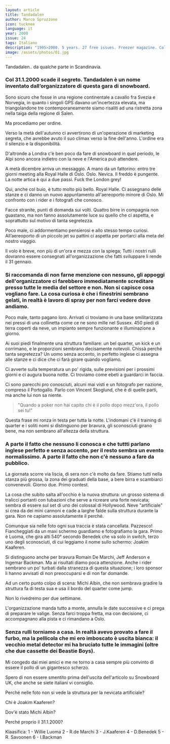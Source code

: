 ```yaml
---
layout: article
title: Tandadalen
author: Marco Spruzzone
icon: tucknee
language: it
year: 2000
issue: 24
tags: Italiano
description: "1995>2000. 5 years. 27 free issues. Freezer magazine. Col 31.1.2000 scade il segreto. Tandadalen è un nome inventato dall’organizzatore di questa gara di snowboard. Sono sicuro che fosse in una regione continentale a cavallo fra Svezia e Norvegia,"
image: /assets/photos/01.jpg
---
```


Tandadalen.. da qualche parte in Scandinavia.

### Col 31.1.2000 scade il segreto. Tandadalen è un nome inventato dall’organizzatore di questa gara di snowboard.

Sono sicuro che fosse in una regione continentale a cavallo fra Svezia e Norvegia, in quanto i singoli GPS davano un'incertezza elevata, ma triangolandone tre contemporaneamente siamo risaliti ad una ristretta zona nella taiga della regione di Salen.

Ma procediamo per ordine.

Verso la metà dell'autunno ci avvertirono di un'operazione di marketing segreta, che avrebbe avuto il suo climax verso la fine dell'anno. L'ordine era il silenzio e la disponibilità.

D'altronde a Londra c'è ben poco da fare di snowboard in quel periodo, le Alpi sono ancora indietro con la neve e l'America può attendere.

A metà dicembre arriva un messaggio. A mano da un fattorino: entro tre giorni meeting alla Royal Halle di Oslo. Oslo. Nevica. Il freddo è pungente. La notte artica è qui a due passi. Fuck the London grey!

Qui, anche col buio, è tutto molto più bello. Royal Halle. Ci assegnano delle stanze e ci danno un nuovo appuntamento all'aereoporto minore di Oslo. Mi confronto con i rider e i fotografi che conosco.

Facce stranite, punti di domanda sui volti. Quattro birre in compagnia non guastano, ma non fanno assolutamente luce su quello che ci aspetta, e soprattutto sul motivo di tanta segretezza.

Poco male, ci addormentiamo pensierosi e allo stesso tempo curiosi.
All’aereoporto di un piccolo jet su pattini ci aspetta per portarci alla meta del nostro viaggio.

Il volo è breve, non più di un'ora e mezza con la spiega; Tutti i nostri rulli dovranno essere consegnati all'organizzazione che fatti sviluppare li rende il 31 gennaio.

### Si raccomanda di non farne menzione con nessuno, gli appoggi dell'organizzatore ci farebbero immediatamente screditare presso tutte le media del settore e non. Non si capisce cosa vogliano fare.  La cosa curiosa è che i finestrini sembrano gelati, in realtà è lavoro di spray per non farci vedere dove andiamo.

Poco male, tanto pagano loro. Arrivati ci troviamo in una base smilitarizzata nei pressi di una collinetta come ce ne sono mille nel Sussex. 450 piedi di terra coperti da neve, un impianto sempre funzionante e illuminazione a giorno.

Ai suoi piedi finalmente una struttura familiare: un bel quarter, un kick e un corrimano, e le proporzioni sembrano decisamente notevoli. Chissà perché tanta segretezza?
Un uomo senza accento, in perfetto inglese ci assegna alle stanze e ci dice che ci farà girare quando vogliamo.

Ci avverte sulla temperatura un po' rigida, sulle previsioni per i prossimi giorni e ci augura buona notte. Ci troviamo come ebeti a guardarci in faccia.

Ci sono parecchi pro conosciuti, alcuni mai visti e un fotografo per nazione, compreso il Portogallo.
Parlo con Vincent Skoglund, che è di quelle parti, ma anche lui non sa niente.

>"Quando a poker non hai capito chi è il pollo dopo mezz'ora, il pollo sei tu!"

Questa frase mi ronza in testa per tutta la notte. L'indomani c'è il training di quarter e i soliti nomi si distinguono per bravura, gli sconosciuti girano bene, ma non sembrano all'altezza della struttura.

### A parte il fatto che nessuno li conosca e che tuttti parlano inglese perfetto e senza accento, per il resto sembra un evento normalissimo. A parte il fatto che non c'è nessuno a fare da pubblico.

La giornata scorre via liscia, di sera non c'è molto da fare. Stiamo tutti nella stanza più grossa, la zona dei graduati della base, a bere birra e scambiarci convenevoli. Giorno due. Primo contest.

La cosa che subito salta all'occhio è la nuova struttura: un grosso sistema di tralicci portanti con tubazioni che serve a ricreare una forte nevicata; sembra di essere sul set di uno dei colossal di Hollywood. Neve "artificiale" si crea da dei mini cannoni e cade a larghe falde sulla struttura durante la gara. Non ne capiamo assolutamente il perché.

Comunque sia nelle foto ogni sua traccia è stata cancellata. Pazzesco! Fiancheggiati da un maxi schermo guardiamo e fotografiamo la gara. Primo è Luoma, che gira alti 540° secondo Benedek che va solo in switch, terzo uno degli sconosciuti, di cui leggiamo il nome sullo schermo: Joakim Kaaferen.

Si distinguono anche per bravura Romain De Marchi, Jeff Anderson e Ingemar Backman. Ma ai risultati diamo poca attenzione. Anche i rider sembrano un po' turbati dalla stranezza di questa situazione; i loro sponsor li hanno avvisati di non preoccuparsi e di non far domande.

Ad un certo punto colpo di scena: Michi Albin, che non sembrava gradire la struttura fa di testa sua e usa il bordo del quarter come jump.

Non lo rivedremo per due settimane.

L'organizzazione manda tutto a monte, annulla le date successive e ci prega di preparare le valige. Senza farci troppa fretta, ma con decisione, ci accompagnano alla pista e ci rimandano a Oslo.

### Senza rulli torniamo a casa. In realtà avevo provato a fare il furbo, ma la pellicola che mi ero imboscato è uscita bianca: il vecchio metal detector mi ha bruciato tutte le immagini (oltre che due cassette dei Beastie Boys).

Mi congedo dai miei amici e me ne torno a casa sempre più convinto di essere il pollo di un gigantesco scherzo.

Spero di non essere smentito prima dell'uscita dell'articolo su Snowboard UK, che anche se siete italiani vi consiglio.

Perché nelle foto non si vede la struttura per la nevicata artificiale?

Chi è Joakim Kaaferen?

Dov'è stato Michi Albin?

Perché proprio il 31.1.2000?

Klaasifica: 1 - Willie Luoma 2 - R.de Marchi 3 - J.Kaaferen 4 - D.Benedek 5 - R. Savoonen 6 - I.Backman
